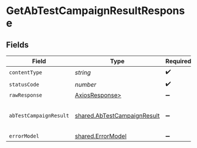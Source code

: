 # GetAbTestCampaignResultResponse


## Fields

| Field                                                                      | Type                                                                       | Required                                                                   | Description                                                                |
| -------------------------------------------------------------------------- | -------------------------------------------------------------------------- | -------------------------------------------------------------------------- | -------------------------------------------------------------------------- |
| `contentType`                                                              | *string*                                                                   | :heavy_check_mark:                                                         | N/A                                                                        |
| `statusCode`                                                               | *number*                                                                   | :heavy_check_mark:                                                         | N/A                                                                        |
| `rawResponse`                                                              | [AxiosResponse>](https://axios-http.com/docs/res_schema)                   | :heavy_minus_sign:                                                         | N/A                                                                        |
| `abTestCampaignResult`                                                     | [shared.AbTestCampaignResult](../../models/shared/abtestcampaignresult.md) | :heavy_minus_sign:                                                         | A/B test email campaign Result                                             |
| `errorModel`                                                               | [shared.ErrorModel](../../models/shared/errormodel.md)                     | :heavy_minus_sign:                                                         | bad request                                                                |